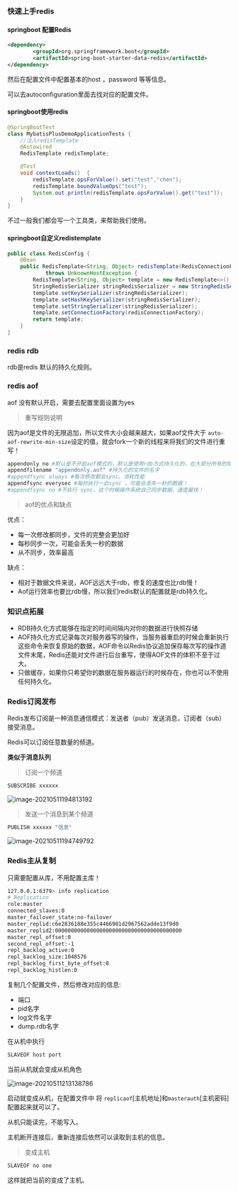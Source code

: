 ### 快速上手redis

#### springboot 配置Redis

```xml
<dependency>
        <groupId>org.springframework.boot</groupId>
        <artifactId>spring-boot-starter-data-redis</artifactId>
</dependency>
```

然后在配置文件中配置基本的host ，password 等等信息。

可以去autoconfiguration里面去找对应的配置文件。

#### springboot使用redis

```java
@SpringBootTest
class MybatisPlusDemoApplicationTests {
	//注入redisTemplate
    @Autowired
    RedisTemplate redisTemplate;

    @Test
    void contextLoads()  {
        redisTemplate.opsForValue().set("test","chen");
        redisTemplate.boundValueOps("test");
        System.out.println(redisTemplate.opsForValue().get("test"));
    }
}
```

不过一般我们都会写一个工具类，来帮助我们使用。

#### springboot自定义redistemplate

```java
public class RedisConfig {
    @Bean
    public RedisTemplate<String, Object> redisTemplate(RedisConnectionFactory redisConnectionFactory)
            throws UnknownHostException {
        RedisTemplate<String, Object> template = new RedisTemplate<>();
        StringRedisSerializer stringRedisSerializer = new StringRedisSerializer();
        template.setKeySerializer(stringRedisSerializer);
        template.setHashKeySerializer(stringRedisSerializer);
        template.setStringSerializer(stringRedisSerializer);
        template.setConnectionFactory(redisConnectionFactory);
        return template;
    }
}
```

### redis rdb

rdb是redis 默认的持久化规则。

### redis aof

aof 没有默认开启，需要去配置里面设置为yes

> 重写规则说明

因为aof是文件的无限追加，所以文件大小会越来越大，如果aof文件大于 `auto-aof-rewrite-min-size`设定的值，就会fork一个新的线程来将我们的文件进行重写！

```bash
appendonly no #默认是不开启aof模式的，默认是使用rdb方式持久化的，在大部分所有的情况下，rdb完全够用！
appendfilename "appendonly.aof" #持久化的文件的名字
#appendfsync always #每次修改都会sync。消耗性能
appendfsync everysec #每秒执行一此sync ，可能会丢失一秒的数据！
#appendfsync no #不执行 sync，这个时候操作系统自己同步数据，速度最快！
```

> aof的优点和缺点

优点：

- 每一次修改都同步，文件的完整会更加好
- 每秒同步一次，可能会丢失一秒的数据
- 从不同步，效率最高

缺点：

- 相对于数据文件来说，AOF远远大于rdb，修复的速度也比rdb慢！
- Aof运行效率也要比rdb慢，所以我们redis默认的配置就是rdb持久化。

### 知识点拓展

- RDB持久化方式能够在指定的时间间隔内对你的数据进行快照存储
- AOF持久化方式记录每次对服务器写的操作，当服务器重启的时候会重新执行这些命令来恢复原始的数据，AOF命令以Redis协议追加保存每次写的操作道文件末尾，Redis还能对文件进行后台重写，使得AOF文件的体积不至于过大。
- 只做缓存，如果你只希望你的数据在服务器运行的时候存在，你也可以不使用任何持久化。

### Redis订阅发布

Redis发布订阅是一种消息通信模式：发送者（pub）发送消息，订阅者（sub）接受消息。

Redis可以订阅任意数量的频道。

**类似于消息队列**



> 订阅一个频道

```bash
SUBSCRIBE xxxxxx
```

![image-20210511194813192](C:\Users\陈俊宏\AppData\Roaming\Typora\typora-user-images\image-20210511194813192.png)

> 发送一个消息到某个频道

```bash
PUBLISH xxxxxx "信息"
```

![image-20210511194749792](C:\Users\陈俊宏\AppData\Roaming\Typora\typora-user-images\image-20210511194749792.png)

### Redis主从复制

 只需要配置从库，不用配置主库！

```bash
127.0.0.1:6379> info replication
# Replication
role:master
connected_slaves:0
master_failover_state:no-failover
master_replid:c6e2836188e355c4466901d2967562adde13f9d0
master_replid2:0000000000000000000000000000000000000000
master_repl_offset:0
second_repl_offset:-1
repl_backlog_active:0
repl_backlog_size:1048576
repl_backlog_first_byte_offset:0
repl_backlog_histlen:0

```

复制几个配置文件，然后修改对应的信息:

- 端口
- pid名字
- log文件名字
- dump.rdb名字

 在从机中执行

```bash
SLAVEOF host port
```

当前从机就会变成从机角色

![image-20210511213138786](C:\Users\陈俊宏\AppData\Roaming\Typora\typora-user-images\image-20210511213138786.png)



启动就变成从机，在配置文件中 将 `replicaof`[主机地址]和`masterauth`[主机密码] 配置起来就可以了。

从机只能读完，不能写入。

主机断开连接后，重新连接后依然可以读取到主机的信息。 



> 变成主机

```bash
SLAVEOF no one 
```

这样就把当前的变成了主机。